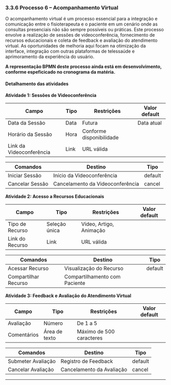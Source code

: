 ### 3.3.6 Processo 6 – Acompanhamento Virtual

O acompanhamento virtual é um processo essencial para a integração e comunicação entre o fisioterapeuta e o paciente em um cenário onde as consultas presenciais não são sempre possíveis ou práticas. Este processo envolve a realização de sessões de videoconferência, fornecimento de recursos educacionais e coleta de feedback e avaliação do atendimento virtual. As oportunidades de melhoria aqui focam na otimização da interface, integração com outras plataformas de telessaúde e aprimoramento da experiência do usuário.

**A representação BPMN deste processo ainda está em desenvolvimento, conforme espeficicado no cronograma da matéria.**

#### Detalhamento das atividades

**Atividade 1: Sessões de Videoconferência**

| **Campo**            | **Tipo**           | **Restrições**            | **Valor default** |
| ---                  | ---                | ---                       | ---               |
| Data da Sessão       | Data               | Futura                    | Data atual        |
| Horário da Sessão    | Hora               | Conforme disponibilidade  |                   |
| Link da Videoconferência | Link           | URL válida                |                   |

| **Comandos**         |  **Destino**                   | **Tipo**       |
| ---                  | ---                            | ---            |
| Iniciar Sessão       | Início da Videoconferência     | default        |
| Cancelar Sessão      | Cancelamento da Videoconferência | cancel      |

**Atividade 2: Acesso a Recursos Educacionais**

| **Campo**            | **Tipo**           | **Restrições**            | **Valor default** |
| ---                  | ---                | ---                       | ---               |
| Tipo de Recurso      | Seleção única      | Vídeo, Artigo, Animação   |                   |
| Link do Recurso      | Link               | URL válida                |                   |

| **Comandos**         |  **Destino**                   | **Tipo**       |
| ---                  | ---                            | ---            |
| Acessar Recurso      | Visualização do Recurso        | default        |
| Compartilhar Recurso | Compartilhamento com Paciente  |                |

**Atividade 3: Feedback e Avaliação do Atendimento Virtual**

| **Campo**            | **Tipo**           | **Restrições**            | **Valor default** |
| ---                  | ---                | ---                       | ---               |
| Avaliação            | Número             | De 1 a 5                  |                   |
| Comentários          | Área de texto      | Máximo de 500 caracteres  |                   |

| **Comandos**         |  **Destino**                   | **Tipo**       |
| ---                  | ---                            | ---            |
| Submeter Avaliação   | Registro de Feedback           | default        |
| Cancelar Avaliação   | Cancelamento da Avaliação      | cancel         |

---
